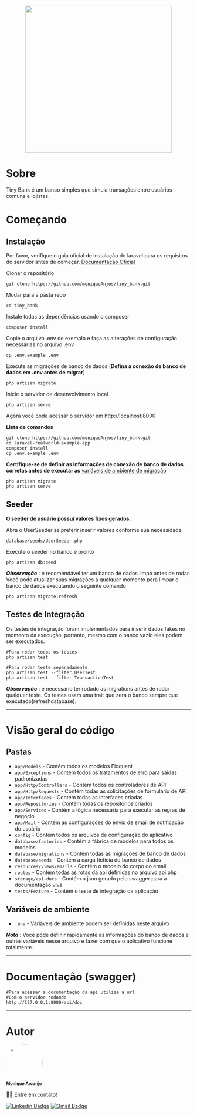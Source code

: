 <p align="center"><a href="https://laravel.com" target="_blank"><img src="https://raw.githubusercontent.com/laravel/art/master/logo-lockup/5%20SVG/2%20CMYK/1%20Full%20Color/laravel-logolockup-cmyk-red.svg" width="400"></a></p>

# Sobre

Tiny Bank é um banco simples que simula transações entre usuários comuns e lojistas.

# Começando

## Instalação

Por favor, verifique o guia oficial de instalação do laravel para os requisitos do servidor antes de começar. [Documentação Oficial](https://laravel.com/docs/5.4/installation#installation)

Clonar o repositório

    git clone https://github.com/moniqueAnjos/tiny_bank.git

Mudar para a pasta repo

    cd tiny_bank

Instale todas as dependências usando o composer

    composer install

Copie o arquivo .env de exemplo e faça as alterações de configuração necessárias no arquivo .env

    cp .env.example .env

Execute as migrações de banco de dados (**Defina a conexão de banco de dados em .env antes de migrar**)

    php artisan migrate

Inicie o servidor de desenvolvimento local

    php artisan serve

Agora você pode acessar o servidor em http://localhost:8000

**Lista de comandos**

    git clone https://github.com/moniqueAnjos/tiny_bank.git
    cd laravel-realworld-example-app
    composer install
    cp .env.example .env
    
**Certifique-se de definir as informações de conexão de banco de dados corretas antes de executar as** [variáveis ​​de ambiente de migração](#environment-variables)

    php artisan migrate
    php artisan serve

## Seeder

**O seeder de usuário possui valores fixos gerados.**

Abra o UserSeeder se preferir inserir valores conforme sua necessidade

    database/seeds/UserSeeder.php

Execute o seeder no banco e pronto

    php artisan db:seed

***Observação*** : é recomendável ter um banco de dados limpo antes de rodar. Você pode atualizar suas migrações a qualquer momento para limpar o banco de dados executando o seguinte comando

    php artisan migrate:refresh

## Testes de Integração

Os testes de integração foram implementados para inserir dados fakes no momento da execução, portanto, mesmo com o banco vazio eles podem ser executados.

    #Para rodar todos os testes
    php artisan test

    #Para rodar teste separadamente
    php artisan test --filter UserTest
    php artisan test --filter TransactionTest

***Observação*** : é necessario ter rodado as migrations antes de rodar qualquer teste. Os testes usam uma trait que zera o banco sempre que executado(refreshdatabase).

----------

# Visão geral do código

## Pastas

- `app/Models` - Contém todos os modelos Eloquent
- `app/Exceptions` - Contém todos os tratamentos de erro para saidas padronizadas
- `app/Http/Controllers` - Contém todos os controladores de API
- `app/Http/Requests` - Contém todas as solicitações de formulário de API
- `app/Interfaces` - Contém todas as interfaces criadas
- `app/Repositories` - Contém todas os repositórios criados
- `app/Services` - Contém a lógica necessária para executar as regras de negocio
- `app/Mail` - Contém as configurações do envio de email de notificação do usuário
- `config` - Contém todos os arquivos de configuração do aplicativo
- `database/factories` - Contém a fábrica de modelos para todos os modelos
- `database/migrations` - Contém todas as migrações de banco de dados
- `database/seeds` - Contém a carga ficticia do banco de dados
- `resources/views/emails` - Contém o modelo do corpo do email
- `routes` - Contém todas as rotas da api definidas no arquivo api.php
- `storage/api-docs` - Contém o json gerado pelo swagger para a documentação viva
- `tests/Feature` - Contém o teste de integração da aplicação

## Variáveis de ambiente

- `.env` - Variáveis ​​de ambiente podem ser definidas neste arquivo

***Nota*** : Você pode definir rapidamente as informações do banco de dados e outras variáveis ​​nesse arquivo e fazer com que o aplicativo funcione totalmente.

----------
# Documentação (swagger)

    #Para acessar a documentação da api utilize a url
    #Com o servidor rodando
    http://127.0.0.1:8000/api/doc

----------
# Autor

 <img style="border-radius: 50%;" src="https://avatars.githubusercontent.com/u/24610980?v=4" width="100px;" alt=""/>
 <br />
 <sub><b>Monique Arcanjo</b></sub>

👋🏽 Entre em contato!

 [![Linkedin Badge](https://img.shields.io/badge/-Monique-blue?style=flat-square&logo=Linkedin&logoColor=white&link=https://www.linkedin.com/in/monique-arcanjo-524564ba/)](https://www.linkedin.com/in/monique-arcanjo-524564ba/)
[![Gmail Badge](https://img.shields.io/badge/-monique.santos22.ms@gmail.com-c14438?style=flat-square&logo=Gmail&logoColor=white&link=monique.santos22.ms@gmail.com)](monique.santos22.ms@gmail.com)